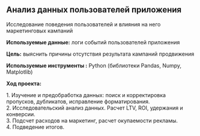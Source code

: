 ## Анализ данных пользователей приложения

Исследование поведения пользователей и влияния на него маркетинговых кампаний

<P> <B> Используемые данные:</B> логи событий пользователей приложения </P>
<P> <B>Цель:</B>  выяснить причины отсутствия результата кампаний продвижения </P>  
<P> <B> Используемые инструменты :</B> Python (библиотеки Pandas, Numpy, Matplotlib)</P>
<P><B>Ход проекта:</B></P>
<P>   1. Изучение и предобработка данных: поиск и корректировка пропусков, дубликатов, исправление форматирования.
    <BR> 2. Исследовательский анализ данных. Расчет LTV, ROI, удержания и конверсии.
    <BR> 3. Подсчет расходов на маркетинг, расчет окупаемости рекламы.
    <BR> 4. Подведение итогов.
<BR></P>


